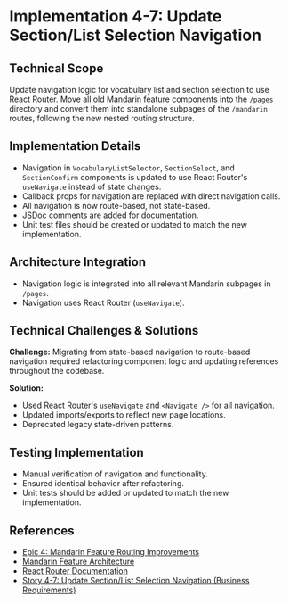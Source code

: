# Implementation 4-7: Update Section/List Selection Navigation

## Technical Scope

Update navigation logic for vocabulary list and section selection to use React Router. Move all old Mandarin feature components into the `/pages` directory and convert them into standalone subpages of the `/mandarin` routes, following the new nested routing structure.

## Implementation Details

- Navigation in `VocabularyListSelector`, `SectionSelect`, and `SectionConfirm` components is updated to use React Router's `useNavigate` instead of state changes.
- Callback props for navigation are replaced with direct navigation calls.
- All navigation is now route-based, not state-based.
- JSDoc comments are added for documentation.
- Unit test files should be created or updated to match the new implementation.

## Architecture Integration

- Navigation logic is integrated into all relevant Mandarin subpages in `/pages`.
- Navigation uses React Router (`useNavigate`).

## Technical Challenges & Solutions

**Challenge:** Migrating from state-based navigation to route-based navigation required refactoring component logic and updating references throughout the codebase.

**Solution:**

- Used React Router's `useNavigate` and `<Navigate />` for all navigation.
- Updated imports/exports to reflect new page locations.
- Deprecated legacy state-driven patterns.

## Testing Implementation

- Manual verification of navigation and functionality.
- Ensured identical behavior after refactoring.
- Unit tests should be added or updated to match the new implementation.

## References

- [Epic 4: Mandarin Feature Routing Improvements](../epic-4-routing-improvements)
- [Mandarin Feature Architecture](../../architecture.md)
- [React Router Documentation](https://reactrouter.com/)
- [Story 4-7: Update Section/List Selection Navigation (Business Requirements)](../../business-requirements/epic-4-routing-improvements-template/story-4-7-update-section-list-navigation.md)

